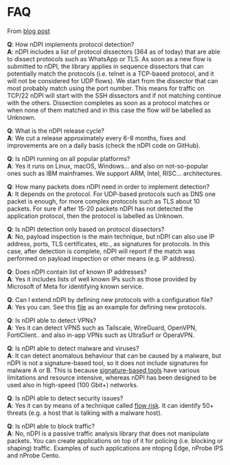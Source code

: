 
# FAQ

From [blog post](https://www.ntop.org/ndpi/ndpi-internals-and-frequent-questions/)

**Q**: How nDPI implements protocol detection?\
**A**: nDPI includes a list of protocol dissectors (364 as of today) that are able to dissect protocols such as WhatsApp or TLS. As soon as a new flow is submitted to nDPI, the library applies in sequence dissectors that can potentially match the protocols (i.e. telnet is a TCP-based protocol, and it will not be considered for UDP flows). We start from the dissector that can most probably match using the port number. This means for traffic on TCP/22 nDPI will start with the SSH dissectors and if not matching continue with the others. Dissection completes as soon as a protocol matches or when none of them matched and in this case the flow will be labelled as Unknown.

**Q**: What is the nDPI release cycle?\
**A**: We cut a release approximately every 6-8 months, fixes and improvements are on a daily basis (check the nDPI code on GitHub).

**Q**: Is nDPI running on all popular platforms?\
**A**: Yes it runs on Linux, macOS, Windows… and also on not-so-popular ones such as IBM mainframes. We support ARM, Intel, RISC… architectures.

**Q**: How many packets does nDPI need in order to implement detection?\
**A**: It depends on the protocol. For UDP-based protocols such as DNS one packet is enough, for more complex protocols such as TLS about 10 packets. For sure if after 15-20 packets nDPI has not detected the application protocol, then the protocol is labelled as Unknown.

**Q**: Is nDPI detection only based on protocol dissectors?\
**A**: No, payload inspection is the main technique, but nDPI can also use IP address, ports, TLS certificates, etc., as signatures for protocols. In this case, after detection is complete, nDPI will report if the match was performed on payload inspection or other means (e.g. IP address).

**Q**: Does nDPI contain list of known IP addresses?\
**A**: Yes it includes lists of well known IPs such as those provided by Microsoft of Meta for identifying known service.

**Q**: Can I extend nDPI by defining new protocols with a configuration file?\
**A**: Yes you can. See this [file](https://github.com/ntop/nDPI/blob/dev/example/protos.txt) as an example for defining new protocols.

**Q**: Is nDPI able to detect VPNs?\
**A**: Yes it can detect VPNS such as Tailscale, WireGuard, OpenVPN, FortiClient.. and also in-app VPNs such as UltraSurf or OperaVPN.

**Q**: Is nDPI able to detect malware and viruses?\
**A**: It can detect anomalous behaviour that can be caused by a malware, but nDPI is not a signature-based tool, so it does not include signatures for malware A or B. This is because [signature-based tools](https://en.wikipedia.org/wiki/Intrusion_detection_system) have various limitations and resource intensive, whereas nDPI has been designed to be used also in high-speed (100 Gbit+) networks.

**Q**: Is nDPI able to detect security issues?\
**A**: Yes it can by means of a technique called [flow risk](https://github.com/ntop/nDPI/blob/dev/doc/flow_risks.rst). It can identify 50+ threats (e.g. a host that is talking with a malware host).

**Q**: Is nDPI able to block traffic?\
**A**: No, nDPI is a passive traffic analysis library that does not manipulate packets. You can create applications on top of it for policing (i.e. blocking or shaping) traffic. Examples of such applications are ntopng Edge, nProbe IPS and nProbe Cento.
